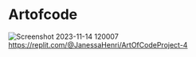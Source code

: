 # Artofcode
![Screenshot 2023-11-14 120007](https://github.com/JanessaHenri/Artofcode/assets/150838239/8fccc51f-f928-4965-9ffc-3f36c4470673)
https://replit.com/@JanessaHenri/ArtOfCodeProject-4
